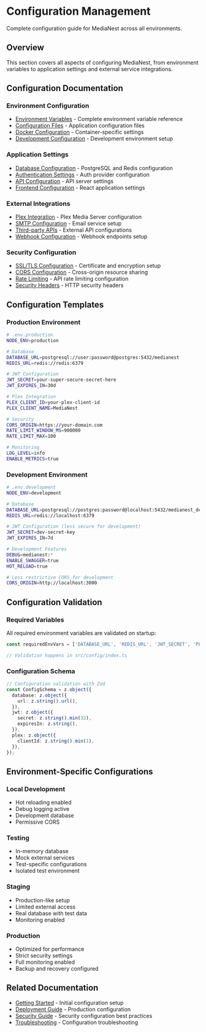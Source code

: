 # Configuration Management

Complete configuration guide for MediaNest across all environments.

## Overview

This section covers all aspects of configuring MediaNest, from environment variables to application settings and external service integrations.

## Configuration Documentation

### Environment Configuration

- [Environment Variables](./environment.md) - Complete environment variable reference
- [Configuration Files](./configuration-files.md) - Application configuration files
- [Docker Configuration](./docker-configuration.md) - Container-specific settings
- [Development Configuration](./development.md) - Development environment setup

### Application Settings

- [Database Configuration](./database.md) - PostgreSQL and Redis configuration
- [Authentication Settings](./authentication.md) - Auth provider configuration
- [API Configuration](./api-configuration.md) - API server settings
- [Frontend Configuration](./frontend.md) - React application settings

### External Integrations

- [Plex Integration](./plex-integration.md) - Plex Media Server configuration
- [SMTP Configuration](./smtp.md) - Email service setup
- [Third-party APIs](./third-party-apis.md) - External API configurations
- [Webhook Configuration](./webhooks.md) - Webhook endpoints setup

### Security Configuration

- [SSL/TLS Configuration](./ssl-tls.md) - Certificate and encryption setup
- [CORS Configuration](./cors.md) - Cross-origin resource sharing
- [Rate Limiting](./rate-limiting.md) - API rate limiting configuration
- [Security Headers](./security-headers.md) - HTTP security headers

## Configuration Templates

### Production Environment

```bash
# .env.production
NODE_ENV=production

# Database
DATABASE_URL=postgresql://user:password@postgres:5432/medianest
REDIS_URL=redis://redis:6379

# JWT Configuration
JWT_SECRET=your-super-secure-secret-here
JWT_EXPIRES_IN=30d

# Plex Integration
PLEX_CLIENT_ID=your-plex-client-id
PLEX_CLIENT_NAME=MediaNest

# Security
CORS_ORIGIN=https://your-domain.com
RATE_LIMIT_WINDOW_MS=900000
RATE_LIMIT_MAX=100

# Monitoring
LOG_LEVEL=info
ENABLE_METRICS=true
```

### Development Environment

```bash
# .env.development
NODE_ENV=development

# Database
DATABASE_URL=postgresql://postgres:password@localhost:5432/medianest_dev
REDIS_URL=redis://localhost:6379

# JWT Configuration (less secure for development)
JWT_SECRET=dev-secret-key
JWT_EXPIRES_IN=7d

# Development Features
DEBUG=medianest:*
ENABLE_SWAGGER=true
HOT_RELOAD=true

# Less restrictive CORS for development
CORS_ORIGIN=http://localhost:3000
```

## Configuration Validation

### Required Variables

All required environment variables are validated on startup:

```typescript
const requiredEnvVars = ['DATABASE_URL', 'REDIS_URL', 'JWT_SECRET', 'PLEX_CLIENT_ID'] as const;

// Validation happens in src/config/index.ts
```

### Configuration Schema

```typescript
// Configuration validation with Zod
const ConfigSchema = z.object({
  database: z.object({
    url: z.string().url(),
  }),
  jwt: z.object({
    secret: z.string().min(32),
    expiresIn: z.string(),
  }),
  plex: z.object({
    clientId: z.string().min(1),
  }),
});
```

## Environment-Specific Configurations

### Local Development

- Hot reloading enabled
- Debug logging active
- Development database
- Permissive CORS

### Testing

- In-memory database
- Mock external services
- Test-specific configurations
- Isolated test environment

### Staging

- Production-like setup
- Limited external access
- Real database with test data
- Monitoring enabled

### Production

- Optimized for performance
- Strict security settings
- Full monitoring enabled
- Backup and recovery configured

## Related Documentation

- [Getting Started](../01-getting-started/README.md) - Initial configuration setup
- [Deployment Guide](../06-deployment/README.md) - Production configuration
- [Security Guide](../07-security/README.md) - Security configuration best practices
- [Troubleshooting](../10-troubleshooting/README.md) - Configuration troubleshooting
